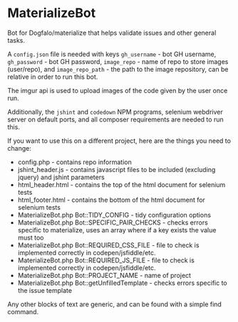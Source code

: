 # MaterializeBot

Bot for Dogfalo/materialize that helps validate issues and other general tasks.

A `config.json` file is needed with keys `gh_username` - bot GH username, `gh_password` - bot GH password, `image_repo` - name of repo to store images (user/repo), and `image_repo_path` - the path to the image repository, can be relative in order to run this bot.

The imgur api is used to upload images of the code given by the user once run.

Additionally, the `jshint` and `codedown` NPM programs, selenium webdriver server on default ports, and all composer requirements are needed to run this.

If you want to use this on a different project, here are the things you need to change:

* config.php - contains repo information
* jshint_header.js - contains javascript files to be included (excluding jquery) and jshint parameters
* html_header.html - contains the top of the html document for selenium tests
* html_footer.html - contains the bottom of the html document for selenium tests
* MaterializeBot.php Bot::TIDY_CONFIG - tidy configuration options
* MaterializeBot.php Bot::SPECIFIC_PAIR_CHECKS - checks errors specific to materialize, uses an array where if a key exists the value must too
* MaterializeBot.php Bot::REQUIRED_CSS_FILE - file to check is implemented correctly in codepen/jsfiddle/etc.
* MaterializeBot.php Bot::REQUIRED_JS_FILE - file to check is implemented correctly in codepen/jsfiddle/etc.
* MaterializeBot.php Bot::PROJECT_NAME - name of project
* MaterializeBot.php Bot::getUnfilledTemplate - checks errors specific to the issue template

Any other blocks of text are generic, and can be found with a simple find command.
